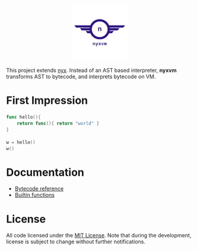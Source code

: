 <p align="center"><img height="20%" width="30%" src="./doc/logo.png"></p>

This project extends [nyx](https://github.com/kelthuzadx/nyx). Instead of an AST based interpreter, **nyxvm** transforms
AST to bytecode, and interprets bytecode on VM.

# First Impression
```go
func hello(){
    return func(){ return "world" }
}

w = hello()
w()
```

# Documentation
+ [Bytecode reference](doc/bytecode.md)
+ [Builtin functions](doc/builtin.md)

# License
All code licensed under the [MIT License](LICENSE). Note that during the development, license is subject to change without further notifications.